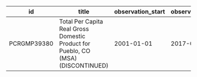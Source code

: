 | id          | title                                                                            | observation_start   | observation_end   |
|-------------|----------------------------------------------------------------------------------|---------------------|-------------------|
| PCRGMP39380 | Total Per Capita Real Gross Domestic Product for Pueblo, CO (MSA) (DISCONTINUED) | 2001-01-01          | 2017-01-01        |